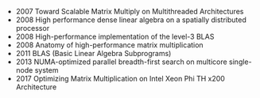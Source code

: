 * 2007 Toward Scalable Matrix Multiply on Multithreaded Architectures
* 2008 High performance dense linear algebra on a spatially distributed processor
* 2008 High-performance implementation of the level-3 BLAS
* 2008 Anatomy of high-performance matrix multiplication
* 2011 BLAS (Basic Linear Algebra Subprograms)
* 2013 NUMA-optimized parallel breadth-first search on multicore single-node system
* 2017 Optimizing Matrix Multiplication on Intel Xeon Phi TH x200 Architecture  
